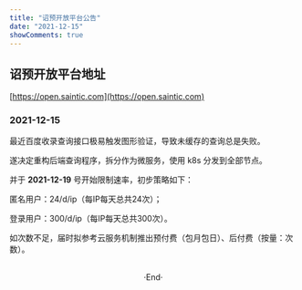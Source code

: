 ```yaml
---
title: "诏预开放平台公告"
date: "2021-12-15"
showComments: true
---
```


## 诏预开放平台地址

[https://open.saintic.com](https://open.saintic.com)

### 2021-12-15

最近百度收录查询接口极易触发图形验证，导致未缓存的查询总是失败。

遂决定重构后端查询程序，拆分作为微服务，使用 k8s 分发到全部节点。

并于 **2021-12-19** 号开始限制速率，初步策略如下：

匿名用户：24/d/ip（每IP每天总共24次）；

登录用户：300/d/ip（每IP每天总共300次）。

如次数不足，届时拟参考云服务机制推出预付费（包月包日）、后付费（按量：次数）。

<br>

<center>  ·End·  </center>
